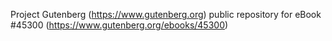 Project Gutenberg (https://www.gutenberg.org) public repository for eBook #45300 (https://www.gutenberg.org/ebooks/45300)
